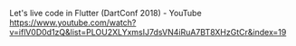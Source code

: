Let's live code in Flutter (DartConf 2018) - YouTube  
https://www.youtube.com/watch?v=iflV0D0d1zQ&list=PLOU2XLYxmsIJ7dsVN4iRuA7BT8XHzGtCr&index=19